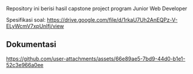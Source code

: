 Repository ini berisi hasil capstone project program Junior Web Developer 

Spesifikasi soal: https://drive.google.com/file/d/1rkaU7Uh2AnEQPz-V-ELyWcmV7xpUnIfj/view

Dokumentasi
---------------------------------


https://github.com/user-attachments/assets/66e89ae5-7bd9-44d0-b1e1-52c3e966a0ee






